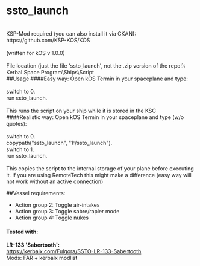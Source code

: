 # ssto_launch
<br />
KSP-Mod required (you can also install it via CKAN):<br />
https://github.com/KSP-KOS/KOS<br />
<br />
(written for kOS v 1.0.0)
<br />
<br />
File location (just the file 'ssto_launch', not the .zip version of the repo!):<br />
Kerbal Space Program\Ships\Script
<br />
##Usage
####Easy way:
Open kOS Termin in your spaceplane and type:
<br />
<br />
switch to 0.<br />
run ssto_launch.<br />
<br />
This runs the script on your ship while it is stored in the KSC
<br />
####Realistic way:
Open kOS Termin in your spaceplane and type (w/o quotes):
<br />
<br />
switch to 0.<br />
copypath("ssto_launch", "1:/ssto_launch").<br />
switch to 1.<br />
run ssto_launch.<br />
<br />
This copies the script to the internal storage of your plane before executing it.
If you are using RemoteTech this might make a difference (easy way will not work without an active connection)

##Vessel requirements:
- Action group 2: Toggle air-intakes
- Action group 3: Toggle sabre/rapier mode
- Action group 4: Toggle nukes

#### Tested with:

**LR-133 'Sabertooth':**<br/>
    https://kerbalx.com/Fulgora/SSTO-LR-133-Sabertooth<br/>
    Mods: FAR + kerbalx modlist
